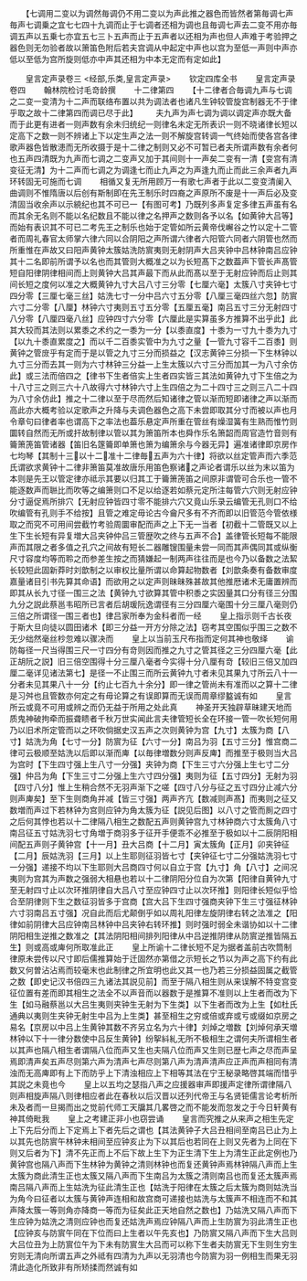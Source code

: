 <!-- { "loadSidebar": true } -->
　　【七调用二变以为调然毎调仍不用二变以为声此推之器色而皆然者第毎调七声毎声七调乗之宜七七四十九调而止于七调者还相为调也且毎调七声去二变不用亦毎调五声以五乗七亦宜五七三卜五声而止于五声者以还相为声也但人声难于考验押之器色则无勿验者故以箫笛色附后若夫宫调从中起定中声也以宫为至低一声则中声亦低以至低为宫所旋则低亦中声其还相为中本无定而有定如此】
























　　皇言定声录卷三
<经部,乐类,皇言定声录>
　　钦定四库全书
　　皇言定声录卷四
　　翰林院检讨毛竒龄撰
　　十二律第四
　　【十二律者合毎调九声与七调之二变一变清为十二声而联络布置以共为调法者也诸凡生钟较管旋宫制器无不于律乎取之故十二律第四而调已尽于此】
　　夫九声为声七调为调以调定声亦既大备而于此更有进者一则声数有余未归统纪一则律名未定无所表识一则不晓诸律长短以定高下之数一则不辨诸上下以定生声之法一则不解旋宫转调一气终始而使各宫各律歌声器色皆散漶而无所收摄于是十二律之制则又必不可暂已者夫所谓声数有余者何也五声四清既为九声而七调之二变声又加于其间则十一声矣二变有一清【变宫有清变征无清】为十二声而七调之为调逢七而止九声之为声逢九而止而此三余声者九声环转固无可施而七调
　　相循又复无所用顾万一有歌七声者于此以二变变清阑入曲调则不惟隋唐以后创有斯制即在先王制乐时四裔之声原所不废是十一声后必及变清固当收余声以示綂纪也其不可已一【有图可考】乃既列多声复定多律五声虽有名而其余无名则不能以名纪数且不能以律之名押声之数则各予以名【如黄钟大吕等】而始有表识其不可已二考先王之制乐也始于定管如所云黄帝伐嶰谷之竹以定十二管者而周礼春官太师掌六律六同以合阴阳之声所谓六律者六阳管六同者六阴管也然而所重惟在声故又曰阳声黄钟太簇姑洗防賔夷则无射阴声大吕夹钟中吕林钟南吕应钟其十二名即前所谓予以名也而其管则大概准之以为长短髙下之数葢声下管长声髙管短自阳律阴律相间而上则黄钟大吕其声最下而从此而髙以至于无射应钟而后止则其间长短之度何以准之大概黄钟九寸大吕八寸三分零【七厘六毫】太簇八寸夹钟七寸四分零【三厘七毫三丝】姑洗七寸一分中吕六寸五分零【八厘三毫四丝六忽】防賔六寸二分零【八厘】林钟六寸夷则五寸五分零【五厘五毫】南吕五寸三分无射四寸八分零【八厘四毫八丝】应钟四寸六分零【六厘此是实算虽多方推算不出乎此】此其大较而其法则以累黍之术约之一黍为一分【以黍直度】十黍为一寸九十黍为九寸【以九十黍直累度之】而以千二百黍实管中为九寸之量【一管九寸容千二百黍】则黄钟之管庻乎有定而于是以管之九寸三分而损益之【汉志黄钟三分损一下生林钟以九寸三分而去其一则为六寸林钟三分益一上生太簇以六寸三分而加其一为八寸余仿此】或三法而倍四之【律书下生者倍实上生者四实皆三其法如黄钟九寸下生倍之为十八寸三之则三六十八故得六寸林钟六寸上生四倍之为二十四寸三之则三八二十四为八寸余仿此】推之十二律以至于尽而然后知诸律之管以渐而短即诸律之声以渐而高此亦大概考验以定歌声之升降与夫调色器色之高下未尝即取其分寸而被以声也月令章句曰律者率也谓高下之率法也葢乐悬定声所重在管丝有燥湿簧有生熟而惟竹则圜转自然而无所或扞故制律以管以其为箫笛所本也舜作乐名箫韶而周官造竹音则有籥箫箎笛管诸器【笛旧名篴籥即单箫也箫为编箫余与今器无异】遍准诸律即京房作七均琴【其制十三以十二准十二律毎五声为六十律】将欲以丝定管声而六季范氏谓欲求黄钟十二律非箫笛莫准故唐乐用笛色察诸之声论者谓乐以丝为末以笛为本则是先王以管定律亦祗示其要以归其工于籥箫箎笛之间原非谓管可合乐也一管不能逐数声而聮比而吹等之编箫则口不足以给逐若如蔡元定所注每管六穴则无射应钟分寸逼促焉所排穴【无射应钟皆四寸零不能排六穴又竟山乐录云编管无孔则口不给吹编管有孔则手不给按】且管之难定毋论古今龠尺多有不齐而即以旧管范今管依様取之而究不可用间尝截竹考验周圜审配而声之上下无一当者【初截十二管既又以上生下生长短有异复増大吕夹钟仲吕三管歴吹之终与五声不合】盖律管长短每不能限声而其限之者多值之孔穴之间故有短长二器雕锼围量未尝一同而其声偶同其或纵衡尺寸容度均等而聆之而参差生按之而猜嫌起一制两声往往而是也今乃以备数之法絜长较短此固新莽时刘歆制之以审权比量所谓以命算起物数者【刘歆条奏有备数审度嘉量诸目引书先算其命语】而欲用之以定声则昧昧殊甚故其他推厯诸术无庸置辨而即其从长九寸径一围三之法【黄钟九寸欲算其管中积黍之实因量其口分有径三分围九分之説此蔡邕韦昭所已言者后胡瑗阮逸谓径有三分四厘六毫围十分三厘八毫则仍三倍之所谓径一围三者也】律吕家所奉为金科者而一经
　　皇上指示则千古长夜于斯大旦向徒以圆田诸术【即三分益一开方分除之法】窃考其空围似乎围三之数不无少绌然毫丝杪忽难以骤决而
　　皇上以当前玉尺布指而定何其神也敬绎
　　谕防每径一尺当得围三尺一寸四分有竒则因而推之九寸之管其径之三分四厘六毫【此正胡阮之説】旧三倍空围得十分三厘八毫者今实得十分八厘有竒【较旧三倍又加四厘二毫详见诸法第七】是径一不止围三而所云黄钟九寸者未见其果九寸所云八十一分者未见其果八十一分【约止七百九十余分】即一律之管尚未有准而以之算十二律是习舛也且管数亦何定之有毋论算之有误即算而无误而周章缪盭诚有如
　　皇言所云或竟不可用或辨之而仍无益于所用之处此真
　　神圣开天独辟草昧建天地而质鬼神破拘牵而振聋瞆者千秋万世实闻此言夫律管短长全在环接一管一吹长短何用乃以旧术所定管而以之环吹倘据史汉五声之次则黄钟为宫【九寸】太簇为商【八寸】姑洗为角【七寸一分】防賔为征【六寸一分】南吕为羽【五寸三分】惟宫商二律可云极顺至姑洗以后即以渐而庳【以毎律増数分则声反庳】而推至于极则当大吕为宫时【下生四寸强上生八寸一分强】夹钟为商【下生三寸六分强上生七寸二分强】仲吕为角【下生三寸二分强上生六寸四分强】夷则为征【五寸四分】无射为羽【四寸八分】惟上生稍合然不无羽声渐下之嗟【四寸八分与征之五寸四分止减六分则声庳矣】至下生则商角并减【皆三寸强】两声齐亢【数减则声髙】而夷则之征又数増而声过下若林钟为宫则应钟为角太簇为征【説见后图】以八寸之管而厠之四寸之后何其悖也若以十二律隔八相生之数配五声则黄钟宫九寸林钟商六寸太簇角八寸南吕征五寸姑洗羽七寸角増于商羽多于征开手便乖不必推至于极如以十二辰阴阳相间配五声则子黄钟宫【十一月】丑大吕商【十二月】寅太簇角【正月】卯夹钟征【二月】辰姑洗羽【三月】以上生耶则征羽皆七寸【夹钟征七寸二分强姑洗羽七寸一分强】递接不均以下生耶则大吕商四寸何以自立于宫【九寸】角【八寸】之间况夷则为宫其为声数之强弱大相悬也若以十二律阴阳分位自为次第【阳律自黄钟九寸至无射四寸止以次环推阴律自大吕八寸至应钟四寸止以次环推】则阳律长短似乎恰合至阴律则下生之数征羽皆多于宫商【宫大吕下生四寸强商夹钟下生三寸强征林钟六寸羽南吕五寸强】况自此而后尤颠倒乎如以周礼阳律左旋阴律右转之法准之【阳律如前阴律大吕应钟南吕林钟中吕夹钟右转环推】则时强时弱全未谐协如以十二律阴阳相生逆推之数准之【其法阴阳相间排列阳律从中吕逆推阴律从防賔逆推皆隔五生】则或高或庳何所取准此正
　　皇上所谕十二律长短不足为据者盖前古吹筒制律原未尝传以尺寸即后儒推算始于迁固然亦第借之示短长之节以为声之高下约有此数又何曽沾沾焉而较毫末也此制律之所宜明也此又其一也乃若三分损益固属之截管之数【即史记汉书倍四三九诸法其説见前】而至于隔八相生则从来误解不特变宫变征位置有差而即其相生之法全不以声音而以器数于是推算不准则以上生者而改为下生【如马融蔡邕以大吕生夷则夹钟生无射为下生类】以下生者而改为上生【如杜氏通典以夷则生夹钟无射生中吕为上生类】甚至相生之穷或倍或弃或亏或缀如京房之易名【京房以中吕上生黄钟其数不齐另立名为六十律】刘焯之増数【刘焯何承天増林钟以下十一律分数使中吕反生黄钟】纷挐紏糺无所不极相生之谓何夫所谓相生者以其声也隔八相生者谓隔八位而声又生也夫隔八位而声又生则已歴七声之尽而声呈焉即清声矣五声尽则第六声为清声七声尽则第八声为清声清声应正声而声相同有清浊而无高庳即有上下而防乎上下清浊相应上下相等其法在宁王秘录略啓其端而惜乎其説之未竟也今
　　皇上以五均之瑟指八声之应援器审声即援声定律所谓律隔八则声相旋声隔八则律相应者此在春秋以后汉晋以还列代帝王与名贤钜儒言论考析所未及者而一旦揭而出之觉前代师工天牖其几畧啓之而不能发而忽发之于今日轩黄有神其倚毗我
　　皇上之考建正非小也窃尝诵
　　皇言而究推之从来声之相生先定上下先后分而上下定焉上下者先后之谓也【其法黄钟子大吕丑相间至南吕已止为上以其先也防賔午林钟未相间至应钟亥止为下以其后也若同在上则又先者为上同在下则又后者为下】清不先正而上不后下故上生下为正生清下生上为清生正此定例也乃黄钟宫也隔八声而下生林钟为黄钟之清则林钟也而复还黄钟声焉林钟隔八声而上生太簇为商此清生正也太簇又隔八声而下生南吕为太簇之清则南吕也而复还太簇声焉南吕隔八声而上生姑洗为征此清生正也【姑洗于阳律在太簇之后太簇为商则姑洗当为角今曰征者以太簇与黄钟声连相和故宫商可递接也姑洗与太簇声不相连而不和其声降太簇一等则角亦降商一等而为征矣此正天地自然之数也】乃姑洗又隔八声而下生应钟为姑洗之清则应钟也而复还姑洗声焉应钟隔八声而上生防賔为羽此清生正也【应钟亥与防賔午同在下位而曰上生者以午先亥也】乃防賔又隔八声而下生大吕则大吕位丑为上防賔位午为下未有防賔生大吕而可以称下生者夫防賔无下生则生穷生穷则无清向所谓五声之外祗有四清为九声以无羽清也今防賔为羽一例相生而果无羽清此造化所致非有所矫揉而然诚有如
